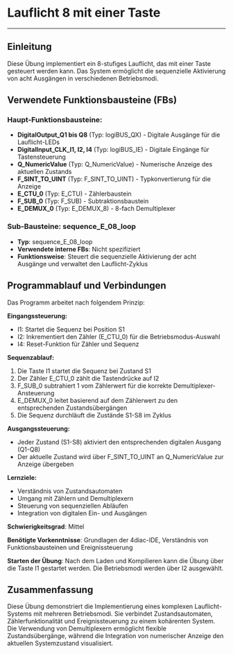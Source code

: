 # Lauflicht 8 mit einer Taste

* * * * * * * * * *

## Einleitung
Diese Übung implementiert ein 8-stufiges Lauflicht, das mit einer Taste gesteuert werden kann. Das System ermöglicht die sequenzielle Aktivierung von acht Ausgängen in verschiedenen Betriebsmodi.

## Verwendete Funktionsbausteine (FBs)

### Haupt-Funktionsbausteine:
- **DigitalOutput_Q1 bis Q8** (Typ: logiBUS_QX) - Digitale Ausgänge für die Lauflicht-LEDs
- **DigitalInput_CLK_I1, I2, I4** (Typ: logiBUS_IE) - Digitale Eingänge für Tastensteuerung
- **Q_NumericValue** (Typ: Q_NumericValue) - Numerische Anzeige des aktuellen Zustands
- **F_SINT_TO_UINT** (Typ: F_SINT_TO_UINT) - Typkonvertierung für die Anzeige
- **E_CTU_0** (Typ: E_CTU) - Zählerbaustein
- **F_SUB_0** (Typ: F_SUB) - Subtraktionsbaustein
- **E_DEMUX_0** (Typ: E_DEMUX_8) - 8-fach Demultiplexer

### Sub-Bausteine: sequence_E_08_loop
- **Typ**: sequence_E_08_loop
- **Verwendete interne FBs**: Nicht spezifiziert
- **Funktionsweise**: Steuert die sequenzielle Aktivierung der acht Ausgänge und verwaltet den Lauflicht-Zyklus

## Programmablauf und Verbindungen

Das Programm arbeitet nach folgendem Prinzip:

**Eingangssteuerung:**
- I1: Startet die Sequenz bei Position S1
- I2: Inkrementiert den Zähler (E_CTU_0) für die Betriebsmodus-Auswahl
- I4: Reset-Funktion für Zähler und Sequenz

**Sequenzablauf:**
1. Die Taste I1 startet die Sequenz bei Zustand S1
2. Der Zähler E_CTU_0 zählt die Tastendrücke auf I2
3. F_SUB_0 subtrahiert 1 vom Zählerwert für die korrekte Demultiplexer-Ansteuerung
4. E_DEMUX_0 leitet basierend auf dem Zählerwert zu den entsprechenden Zustandsübergängen
5. Die Sequenz durchläuft die Zustände S1-S8 im Zyklus

**Ausgangssteuerung:**
- Jeder Zustand (S1-S8) aktiviert den entsprechenden digitalen Ausgang (Q1-Q8)
- Der aktuelle Zustand wird über F_SINT_TO_UINT an Q_NumericValue zur Anzeige übergeben

**Lernziele:**
- Verständnis von Zustandsautomaten
- Umgang mit Zählern und Demultiplexern
- Steuerung von sequenziellen Abläufen
- Integration von digitalen Ein- und Ausgängen

**Schwierigkeitsgrad**: Mittel

**Benötigte Vorkenntnisse**: Grundlagen der 4diac-IDE, Verständnis von Funktionsbausteinen und Ereignissteuerung

**Starten der Übung**: Nach dem Laden und Kompilieren kann die Übung über die Taste I1 gestartet werden. Die Betriebsmodi werden über I2 ausgewählt.

## Zusammenfassung
Diese Übung demonstriert die Implementierung eines komplexen Lauflicht-Systems mit mehreren Betriebsmodi. Sie verbindet Zustandsautomaten, Zählerfunktionalität und Ereignissteuerung zu einem kohärenten System. Die Verwendung von Demultiplexern ermöglicht flexible Zustandsübergänge, während die Integration von numerischer Anzeige den aktuellen Systemzustand visualisiert.